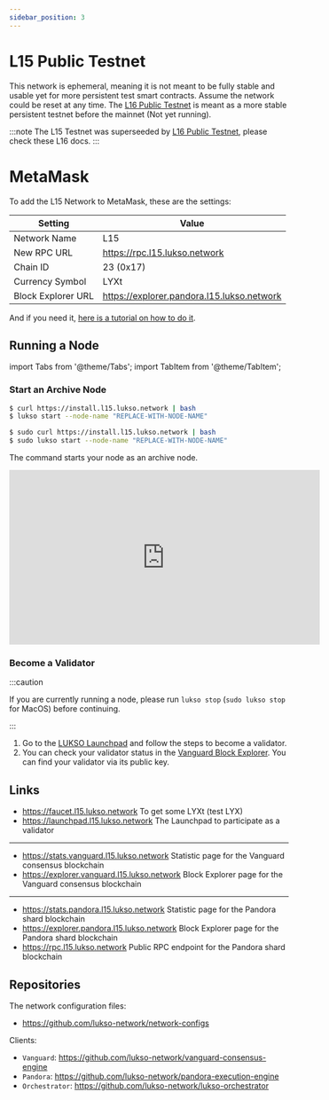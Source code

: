```yaml
---
sidebar_position: 3
---
```


# L15 Public Testnet

This network is ephemeral, meaning it is not meant to be fully stable and usable yet for more persistent test smart contracts. Assume the network could be reset at any time. The [L16 Public Testnet](l16-testnet.md) is meant as a more stable persistent testnet before the mainnet (Not yet running).

:::note
The L15 Testnet was superseeded by [L16 Public Testnet](l16-testnet.md), please check these L16 docs.
:::

# MetaMask

To add the L15 Network to MetaMask, these are the settings:

| Setting            | Value                                      |
| ------------------ | ------------------------------------------ |
| Network Name       | L15                                        |
| New RPC URL        | https://rpc.l15.lukso.network              |
| Chain ID           | 23 (0x17)                                  |
| Currency Symbol    | LYXt                                       |
| Block Explorer URL | https://explorer.pandora.l15.lukso.network |

And if you need it, [here is a tutorial on how to do it](https://metamask.zendesk.com/hc/en-us/articles/360043227612-How-to-add-a-custom-network-RPC).

## Running a Node

<!-- Since we are resetting the network, please make sure to run `$ lukso reset all` and re-install the `lukso` binary:

<Tabs groupId="operating-systems">
<TabItem value="linux" label="Linux">

```bash
$ lukso stop
$ lukso reset all
$ curl https://install.l15.lukso.network | bash
$ lukso start --node-name "REPLACE-WITH-NODE-NAME"
```

</TabItem>
<TabItem value="macos" label="MacOS">

```bash
$ sudo lukso stop
$ lukso reset all
$ sudo curl https://install.l15.lukso.network | bash
$ sudo lukso start --node-name "REPLACE-WITH-NODE-NAME"
```

</TabItem>
</Tabs>

This is a one-time operation and it's nescessary to be able to join the fun. -->

import Tabs from '@theme/Tabs';
import TabItem from '@theme/TabItem';

### Start an Archive Node

<Tabs groupId="operating-systems">
<TabItem value="linux" label="Linux">

```bash
$ curl https://install.l15.lukso.network | bash
$ lukso start --node-name "REPLACE-WITH-NODE-NAME"
```

</TabItem>
<TabItem value="macos" label="MacOS">

```bash
$ sudo curl https://install.l15.lukso.network | bash
$ sudo lukso start --node-name "REPLACE-WITH-NODE-NAME"
```

</TabItem>
</Tabs>

The command starts your node as an archive node.

<!-- :::info

Please note that currently we do not attach your node to the [pandora](https://stats.pandora.l15.lukso.network) and [vanguard](https://stats.vanguard.l15.lukso.network) stats pages. This is because these pages are not able to monitor 100+ nodes and start freezing the browser. Right now we are working on a local status page for Pandora and Vanguard.

::: -->

<div style={{textAlign: 'center'}}>
<iframe width="560" height="315" src="https://www.youtube.com/embed/G2DSFqYwteI" title="YouTube video player" frameborder="0" allow="accelerometer; autoplay; clipboard-write; encrypted-media; gyroscope; picture-in-picture" allowfullscreen></iframe>
</div>

### Become a Validator

:::caution

If you are currently running a node, please run `lukso stop` (`sudo lukso stop` for MacOS) before continuing.

:::

1. Go to the [LUKSO Launchpad](https://launchpad.l15.lukso.network) and follow the steps to become a validator.
2. You can check your validator status in the [Vanguard Block Explorer](https://explorer.vanguard.l15.lukso.network). You can find your validator via its public key.

## Links

- https://faucet.l15.lukso.network To get some LYXt (test LYX)
- https://launchpad.l15.lukso.network The Launchpad to participate as a validator

---

- https://stats.vanguard.l15.lukso.network Statistic page for the Vanguard consensus blockchain
- https://explorer.vanguard.l15.lukso.network Block Explorer page for the Vanguard consensus blockchain

---

- https://stats.pandora.l15.lukso.network Statistic page for the Pandora shard blockchain
- https://explorer.pandora.l15.lukso.network Block Explorer page for the Pandora shard blockchain
- https://rpc.l15.lukso.network Public RPC endpoint for the Pandora shard blockchain

## Repositories

The network configuration files:

- <https://github.com/lukso-network/network-configs>

Clients:

- `Vanguard`: <https://github.com/lukso-network/vanguard-consensus-engine>
- `Pandora`: <https://github.com/lukso-network/pandora-execution-engine>
- `Orchestrator`: <https://github.com/lukso-network/lukso-orchestrator>
